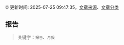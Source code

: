:alarm_clock: 更新时间: 2025-07-25 09:47:35。[文章来源](/README.md)、[文章分类](/TAGS.md)

## 报告


> 关键字：`报告`、`月报`




